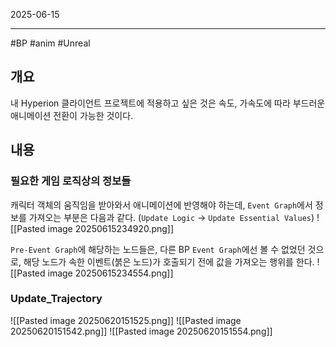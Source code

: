 

2025-06-15

----
#BP #anim #Unreal 

## 개요
내 Hyperion 클라이언트 프로젝트에 적용하고 싶은 것은 속도, 가속도에 따라 부드러운 애니메이션 전환이 가능한 것이다. 

## 내용
### 필요한 게임 로직상의  정보들
캐릭터 객체의 움직임을 받아와서 애니메이션에 반영해야 하는데, `Event Graph`에서 정보를 가져오는 부분은 다음과 같다. (`Update Logic` -> `Update Essential Values`)
![[Pasted image 20250615234920.png]]

`Pre-Event Graph`에 해당하는 노드들은, 다른 BP `Event Graph`에선 볼 수 없었던 것으로, 해당 노드가 속한 이벤트(붉은 노드)가 호출되기 전에 값을 가져오는 행위를 한다. 
![[Pasted image 20250615234554.png]]

### Update_Trajectory
![[Pasted image 20250620151525.png]]
![[Pasted image 20250620151542.png]]
![[Pasted image 20250620151554.png]]